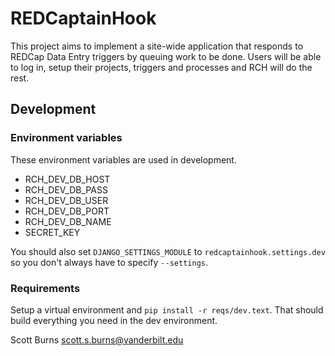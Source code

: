 # REDCaptainHook

This project aims to implement a site-wide application that responds to REDCap Data Entry triggers by queuing work to be done. Users will be able to log in, setup their projects, triggers and processes and RCH will do the rest.

## Development

### Environment variables

These environment variables are used in development.

*   RCH_DEV_DB_HOST
*   RCH_DEV_DB_PASS
*   RCH_DEV_DB_USER
*   RCH_DEV_DB_PORT
*   RCH_DEV_DB_NAME
*   SECRET_KEY

You should also set `DJANGO_SETTINGS_MODULE` to `redcaptainhook.settings.dev` so you don't always have to specify `--settings`.

### Requirements

Setup a virtual environment and `pip install -r reqs/dev.text`. That should build everything you need in the dev environment.

Scott Burns
scott.s.burns@vanderbilt.edu

